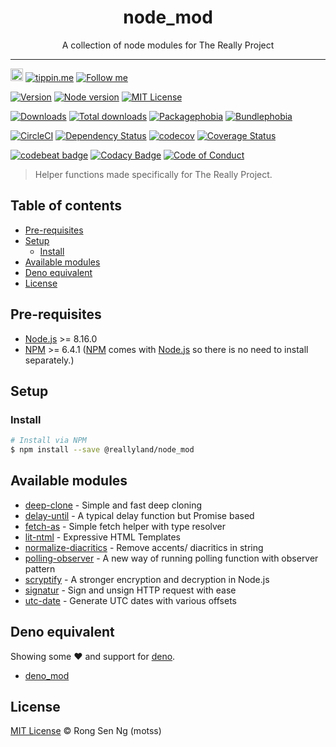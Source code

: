 <div align="center" style="text-align: center;">
  <h1 style="border-bottom: none;">node_mod</h1>

  <p>A collection of node modules for The Really Project</p>
</div>

<hr />

<a href="https://www.buymeacoffee.com/RLmMhgXFb" target="_blank" rel="noopener noreferrer"><img src="https://www.buymeacoffee.com/assets/img/custom_images/orange_img.png" alt="Buy Me A Coffee" style="height: 20px !important;width: auto !important;" ></a>
[![tippin.me][tippin-me-badge]][tippin-me-url]
[![Follow me][follow-me-badge]][follow-me-url]

[![Version][version-badge]][version-url]
[![Node version][node-version-badge]][node-version-url]
[![MIT License][mit-license-badge]][mit-license-url]

[![Downloads][downloads-badge]][downloads-url]
[![Total downloads][total-downloads-badge]][downloads-url]
[![Packagephobia][packagephobia-badge]][packagephobia-url]
[![Bundlephobia][bundlephobia-badge]][bundlephobia-url]

[![CircleCI][circleci-badge]][circleci-url]
[![Dependency Status][daviddm-badge]][daviddm-url]
[![codecov][codecov-badge]][codecov-url]
[![Coverage Status][coveralls-badge]][coveralls-url]

[![codebeat badge][codebeat-badge]][codebeat-url]
[![Codacy Badge][codacy-badge]][codacy-url]
[![Code of Conduct][coc-badge]][coc-url]

> Helper functions made specifically for The Really Project.

## Table of contents <!-- omit in toc -->

- [Pre-requisites](#Pre-requisites)
- [Setup](#Setup)
  - [Install](#Install)
- [Available modules](#Available-modules)
- [Deno equivalent](#Deno-equivalent)
- [License](#License)

## Pre-requisites

- [Node.js][nodejs-url] >= 8.16.0
- [NPM][npm-url] >= 6.4.1 ([NPM][npm-url] comes with [Node.js][nodejs-url] so there is no need to install separately.)

## Setup

### Install

```sh
# Install via NPM
$ npm install --save @reallyland/node_mod
```

## Available modules

* [deep-clone] - Simple and fast deep cloning
* [delay-until] - A typical delay function but Promise based
* [fetch-as] - Simple fetch helper with type resolver
* [lit-ntml] - Expressive HTML Templates
* [normalize-diacritics] - Remove accents/ diacritics in string
* [polling-observer] - A new way of running polling function with observer pattern
* [scryptify] - A stronger encryption and decryption in Node.js
* [signatur] - Sign and unsign HTTP request with ease
* [utc-date] - Generate UTC dates with various offsets

## Deno equivalent

Showing some ❤️ and support for [deno].

* [deno_mod]

## License

[MIT License](https://motss.mit-license.org/) © Rong Sen Ng (motss)

<!-- References -->
[typescript-url]: https://github.com/Microsoft/TypeScript
[nodejs-url]: https://nodejs.org
[npm-url]: https://www.npmjs.com
[node-releases-url]: https://nodejs.org/en/download/releases
[deno]: https://github.com/denoland/deno
[deno_mod]: https://github.com/motss/deno_mod

[deep-clone]: /src/deep-clone
[delay-until]: /src/delay-until
[fetch-as]: /src/fetch-as
[lit-ntml]: /src/lit-ntml
[normalize-diacritics]: /src/normalize-diacritics
[polling-observer]: /src/polling-observer
[scryptify]: /src/scryptify
[signatur]: /src/signatur
[utc-date]: /src/utc-date

<!-- Badges -->
[tippin-me-badge]: https://badgen.net/badge/%E2%9A%A1%EF%B8%8Ftippin.me/@igarshmyb/F0918E
[follow-me-badge]: https://flat.badgen.net/twitter/follow/igarshmyb?icon=twitter

[version-badge]: https://flat.badgen.net/npm/v/@reallyland/node_mod?icon=npm
[node-version-badge]: https://flat.badgen.net/npm/node/@reallyland/node_mod
[mit-license-badge]: https://flat.badgen.net/npm/license/@reallyland/node_mod

[downloads-badge]: https://flat.badgen.net/npm/dm/@reallyland/node_mod
[total-downloads-badge]: https://flat.badgen.net/npm/dt/@reallyland/node_mod?label=total%20downloads
[packagephobia-badge]: https://flat.badgen.net/packagephobia/install/@reallyland/node_mod
[bundlephobia-badge]: https://flat.badgen.net/bundlephobia/minzip/@reallyland/node_mod

[circleci-badge]: https://flat.badgen.net/circleci/github/reallyland/node_mod?icon=circleci
[daviddm-badge]: https://flat.badgen.net/david/dep/reallyland/node_mod
[codecov-badge]: https://flat.badgen.net/codecov/c/github/reallyland/node_mod?label=codecov&icon=codecov
[coveralls-badge]: https://flat.badgen.net/coveralls/c/github/reallyland/node_mod?label=coveralls

[codebeat-badge]: https://codebeat.co/badges/060dcdf2-123d-430b-9c45-52bba50b5783
[codacy-badge]: https://api.codacy.com/project/badge/Grade/bbebe77f59434390aa1b27cd5acd92ed
[coc-badge]: https://flat.badgen.net/badge/code%20of/conduct/pink

<!-- Links -->
[tippin-me-url]: https://tippin.me/@igarshmyb
[follow-me-url]: https://twitter.com/igarshmyb?utm_source=github.com&amp;utm_medium=referral&amp;utm_content=motss/app-datepicker


[version-url]: https://www.npmjs.com/package/@reallyland/node_mod
[node-version-url]: https://nodejs.org/en/download
[mit-license-url]: https://github.com/reallyland/node_mod/blob/master/LICENSE

[downloads-url]: https://www.npmtrends.com/@reallyland/node_mod
[packagephobia-url]: https://packagephobia.now.sh/result?p=@reallyland/node_mod
[bundlephobia-url]: https://bundlephobia.com/result?p=@reallyland/node_mod

[circleci-url]: https://circleci.com/gh/reallyland/node_mod/tree/master
[daviddm-url]: https://david-dm.org/reallyland/node_mod
[codecov-url]: https://codecov.io/gh/reallyland/node_mod
[coveralls-url]: https://coveralls.io/github/reallyland/node_mod?branch=master

[codebeat-url]: https://codebeat.co/projects/github-com-reallyland-node_mod-master
[codacy-url]: https://www.codacy.com/app/motss/node_mod?utm_source=github.com&amp;utm_medium=referral&amp;utm_content=reallyland/node_mod&amp;utm_campaign=Badge_Grade
[coc-url]: https://github.com/reallyland/node_mod/blob/master/CODE_OF_CONDUCT.md
